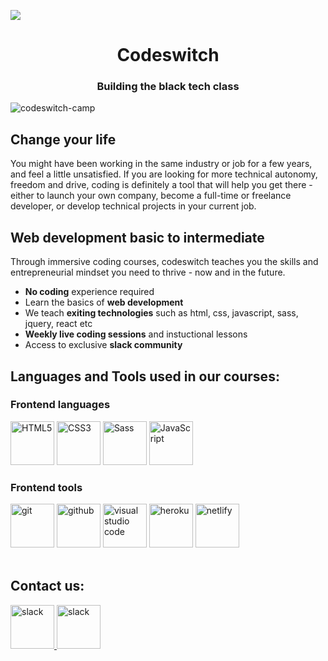 

<!--
**codeswitch-camp/codeswitch-camp** is a ✨ _special_ ✨ repository because its `README.md` (this file) appears on your GitHub profile.
-->
![](https://blog.newrelic.com/wp-content/uploads/good-programmer-banner-final.jpg)
<h1 align="center">Codeswitch</h1>

<h3 align="center">Building the black tech class</h3>

<p align="left">
	<img
		src="https://komarev.com/ghpvc/?username=codeswitch-camp&label=Profile%20views&color=0e75b6&style=flat"
		alt="codeswitch-camp"
	/>
</p>

## Change your life

You might have been working in the same industry or job for a few years, and feel a little unsatisfied. If you are looking for more technical autonomy, freedom and drive, coding is definitely a tool that will help you get there - either to launch your own company, become a full-time or freelance developer, or develop technical projects in your current job.

## Web development basic to intermediate

Through immersive coding courses, codeswitch teaches you the skills and entrepreneurial mindset you need to thrive - now and in the future.
- **No coding** experience required
- Learn the basics of **web development**
- We teach **exiting technologies** such as html, css, javascript, sass, jquery, react etc
- **Weekly live coding sessions** and instuctional lessons
- Access to exclusive **slack community**

## Languages and Tools used in our courses:

### Frontend languages

  <div align="left">
    <img
      src="https://profilinator.rishav.dev/skills-assets/html5-original-wordmark.svg"
      alt="HTML5"
      height="70"
    />
    <img
      src="https://profilinator.rishav.dev/skills-assets/css3-original-wordmark.svg"
      alt="CSS3"
      height="70"
    />
    <img
      src="https://profilinator.rishav.dev/skills-assets/sass-original.svg"
      alt="Sass"
      height="70"
    />
    <img
      src="https://profilinator.rishav.dev/skills-assets/javascript-original.svg"
      alt="JavaScript"
      height="70"
    />
  </div>
    
### Frontend tools

  <div align="left">
    <img
      src="https://www.vectorlogo.zone/logos/git-scm/git-scm-icon.svg"
      alt="git"
      height="70"
    />
    <img
      src="https://www.invispace.com/wp-content/uploads/2019/10/github.gif"
      alt="github"
      height="70"
    />
    <img
      src="https://cdn.worldvectorlogo.com/logos/visual-studio-code-1.svg"
      alt="visual studio code"
      height="70"
    />
    <img
      src="https://www.vectorlogo.zone/logos/heroku/heroku-icon.svg"
      alt="heroku"
      height="70"
    />
    <img
      src="https://pbs.twimg.com/profile_images/1021778918842531840/FBVP_uDf_400x400.jpg"
      alt="netlify"
      height="70"
    />
  </div>

<br />

## Contact us:

 <div align="left">
	<a href="https://getbootstrap.com" target="_blank">
	    <img
	      src="https://cdn.mos.cms.futurecdn.net/SDDw7CnuoUGax6x9mTo7dd.jpg"
	      alt="slack"
	      height="70"
	    />
	</a>
	<a href="https://getbootstrap.com" target="_blank">
	    <img
	      src="https://protonmail.com/images/stripeLogo.png"
	      alt="slack"
	      height="70"
	    />
	</a>
  </div>


<!--
<p>
	<img
		align="left"
		src="https://github-readme-stats.vercel.app/api/top-langs?username=codeswitch-camp&show_icons=true&locale=en&layout=compact"
		alt="codeswitch-camp"
	/>
</p>
<p>
	&nbsp;<img
		align="center"
		src="https://github-readme-stats.vercel.app/api?username=codeswitch-camp&show_icons=true&locale=en"
		alt="codeswitch-camp"
	/>
</p>
<p>
	<img
		align="center"
		src="https://github-readme-streak-stats.herokuapp.com/?user=codeswitch-camp&"
		alt="codeswitch-camp"
	/>
</p>
-->

